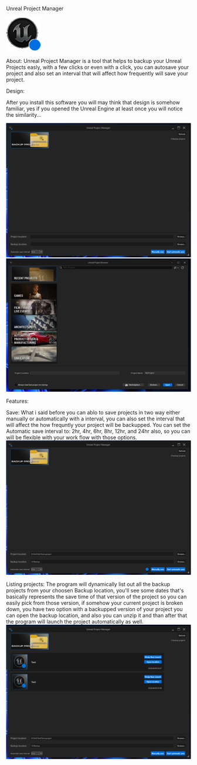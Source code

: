 Unreal Project Manager

![alt text](https://github.com/D0M4K0M4/Unreal-Project-Manager/blob/main/Images/unreal_icon.png?raw=true)

About:
Unreal Project Manager is a tool that helps to backup your Unreal Projects easly, with a few clicks or even with a click, you can autosave your project and also set an interval that will affect how frequently will save your project.

Design:

After you install this software you will may think that design is somehow familiar, yes if you opened the Unreal Engine at least once you will notice the similarity...

![alt text](https://github.com/D0M4K0M4/Unreal-Project-Manager/blob/main/Images/screenshot1.png?raw=true)
![alt text](https://github.com/D0M4K0M4/Unreal-Project-Manager/blob/main/Images/screenshot4.png?raw=true)

Features:

Save:
What i said before you can ablo to save projects in two way either manually or automatically with a interval, you can also set the interval that will affect the how frequntly your project will be backupped.
You can set the Automatic save interval to: 2hr, 4hr, 6hr, 8hr, 12hr, and 24hr also, so you can will be flexible with your work flow with those options.
![alt text](https://github.com/D0M4K0M4/Unreal-Project-Manager/blob/main/Images/screenshot2.png?raw=true)

Listing projects:
The program will dynamically list out all the backup projects from your choosen Backup location, you'll see some dates that's basically represents the save time of that version of the project so you can easily pick from those version, if somehow your current project is broken down, you have two option with a backupped version of your project you can open the backup location, and also you can unzip it and than after that the program will launch the project automatically as well.
![alt text](https://github.com/D0M4K0M4/Unreal-Project-Manager/blob/main/Images/screenshot3.png?raw=true)

